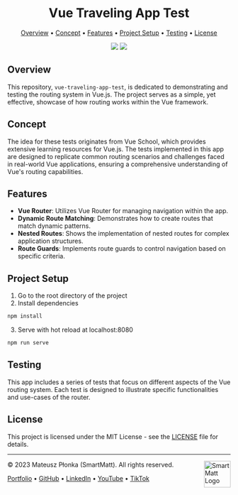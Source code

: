 <h1 align="center">Vue Traveling App Test</h1>

<p align="center">
  <a href="#overview">Overview</a> •
  <a href="#concept">Concept</a> •
  <a href="#features">Features</a> •
  <a href="#project-setup">Project Setup</a> •
  <a href="#testing">Testing</a> •
  <a href="#license">License</a>
</p>

<p align="center">
  <img src="https://img.shields.io/badge/License-MIT-yellow.svg" />
  <img src="https://img.shields.io/badge/Author-SmartMatt-blue" />
</p>

## Overview
This repository, `vue-traveling-app-test`, is dedicated to demonstrating and testing the routing system in Vue.js. The project serves as a simple, yet effective, showcase of how routing works within the Vue framework.

## Concept
The idea for these tests originates from Vue School, which provides extensive learning resources for Vue.js. The tests implemented in this app are designed to replicate common routing scenarios and challenges faced in real-world Vue applications, ensuring a comprehensive understanding of Vue's routing capabilities.

## Features
- **Vue Router**: Utilizes Vue Router for managing navigation within the app.
- **Dynamic Route Matching**: Demonstrates how to create routes that match dynamic patterns.
- **Nested Routes**: Shows the implementation of nested routes for complex application structures.
- **Route Guards**: Implements route guards to control navigation based on specific criteria.

## Project Setup
1. Go to the root directory of the project
2. Install dependencies
```bash
npm install
```
3. Serve with hot reload at localhost:8080
```bash
npm run serve
```

## Testing
This app includes a series of tests that focus on different aspects of the Vue routing system. Each test is designed to illustrate specific functionalities and use-cases of the router.

## License

This project is licensed under the MIT License - see the [LICENSE](LICENSE) file for details.

---
&copy; 2023 Mateusz Płonka (SmartMatt). All rights reserved.
<a href="https://smartmatt.pl/">
    <img src="https://smartmatt.pl/github/smartmatt-logo.png" title="SmartMatt Logo" align="right" width="60" />
</a>

<p align="left">
  <a href="https://smartmatt.pl/">Portfolio</a> •
  <a href="https://github.com/SmartMaatt">GitHub</a> •
  <a href="https://www.linkedin.com/in/mateusz-p%C5%82onka-328a48214/">LinkedIn</a> •
  <a href="https://www.youtube.com/user/SmartHDesigner">YouTube</a> •
  <a href="https://www.tiktok.com/@smartmaatt">TikTok</a>
</p>
